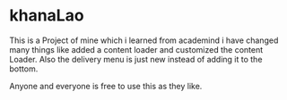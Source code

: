 # khanaLao

This is a Project of mine which i learned from academind i have changed many things like added a content loader and customized the content Loader.
Also the delivery menu is just new instead of adding it to the bottom.



Anyone and everyone is free to use this as they like.
